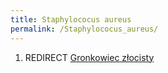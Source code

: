 ```yaml
---
title: Staphylococus aureus
permalink: /Staphylococus_aureus/
---
```


1.  REDIRECT [Gronkowiec złocisty](/atopedia/Gronkowiec_złocisty "wikilink")

